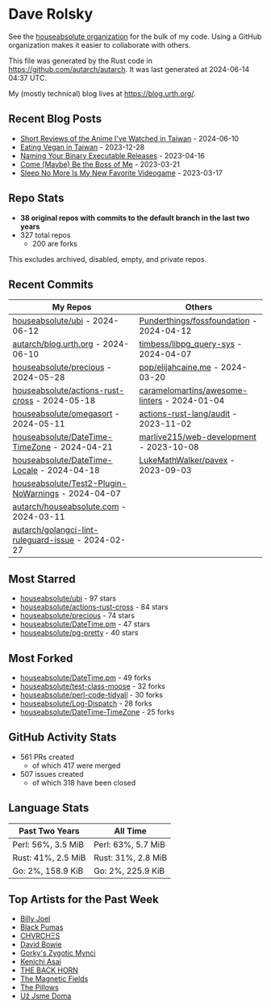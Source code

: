 
# Dave Rolsky

See the [houseabsolute organization](https://github.com/houseabsolute) for the
bulk of my code. Using a GitHub organization makes it easier to collaborate
with others.

This file was generated by the Rust code in
https://github.com/autarch/autarch. It was last generated at 2024-06-14 04:37 UTC.

My (mostly technical) blog lives at https://blog.urth.org/.

## Recent Blog Posts

- [Short Reviews of the Anime I&#39;ve Watched in Taiwan](https://blog.urth.org/2024/06/10/short-reviews-of-the-anime-i-ve-watched-in-taiwan/) - 2024-06-10
- [Eating Vegan in Taiwan](https://blog.urth.org/2023/12/28/eating-vegan-in-taiwan/) - 2023-12-28
- [Naming Your Binary Executable Releases](https://blog.urth.org/2023/04/16/naming-your-binary-executable-releases/) - 2023-04-16
- [Come (Maybe) Be the Boss of Me](https://blog.urth.org/2023/03/21/come-maybe-be-the-boss-of-me/) - 2023-03-21
- [Sleep No More Is My New Favorite Videogame](https://blog.urth.org/2023/03/17/sleep-no-more-is-my-new-favorite-videogame/) - 2023-03-17


## Repo Stats
- **38 original repos with commits to the default branch in the last two years**
- 327 total repos
  - 200 are forks

This excludes archived, disabled, empty, and private repos.

## Recent Commits
| My Repos | Others |
|----------|--------|
| [houseabsolute/ubi](https://github.com/houseabsolute/ubi) - 2024-06-12              | [Punderthings/fossfoundation](https://github.com/Punderthings/fossfoundation) - 2024-04-12                |
| [autarch/blog.urth.org](https://github.com/autarch/blog.urth.org) - 2024-06-10              | [timbess/libpg_query-sys](https://github.com/timbess/libpg_query-sys) - 2024-04-07                |
| [houseabsolute/precious](https://github.com/houseabsolute/precious) - 2024-05-28              | [pop/elijahcaine.me](https://github.com/pop/elijahcaine.me) - 2024-03-20                |
| [houseabsolute/actions-rust-cross](https://github.com/houseabsolute/actions-rust-cross) - 2024-05-18              | [caramelomartins/awesome-linters](https://github.com/caramelomartins/awesome-linters) - 2024-01-04                |
| [houseabsolute/omegasort](https://github.com/houseabsolute/omegasort) - 2024-05-11              | [actions-rust-lang/audit](https://github.com/actions-rust-lang/audit) - 2023-11-02                |
| [houseabsolute/DateTime-TimeZone](https://github.com/houseabsolute/DateTime-TimeZone) - 2024-04-21              | [marlive215/web-development](https://github.com/marlive215/web-development) - 2023-10-08                |
| [houseabsolute/DateTime-Locale](https://github.com/houseabsolute/DateTime-Locale) - 2024-04-18              | [LukeMathWalker/pavex](https://github.com/LukeMathWalker/pavex) - 2023-09-03                |
| [houseabsolute/Test2-Plugin-NoWarnings](https://github.com/houseabsolute/Test2-Plugin-NoWarnings) - 2024-04-07              |                 |
| [autarch/houseabsolute.com](https://github.com/autarch/houseabsolute.com) - 2024-03-11              |                 |
| [autarch/golangci-lint-ruleguard-issue](https://github.com/autarch/golangci-lint-ruleguard-issue) - 2024-02-27              |                 |


## Most Starred
- [houseabsolute/ubi](https://github.com/houseabsolute/ubi) - 97 stars
- [houseabsolute/actions-rust-cross](https://github.com/houseabsolute/actions-rust-cross) - 84 stars
- [houseabsolute/precious](https://github.com/houseabsolute/precious) - 74 stars
- [houseabsolute/DateTime.pm](https://github.com/houseabsolute/DateTime.pm) - 47 stars
- [houseabsolute/pg-pretty](https://github.com/houseabsolute/pg-pretty) - 40 stars


## Most Forked
- [houseabsolute/DateTime.pm](https://github.com/houseabsolute/DateTime.pm) - 49 forks
- [houseabsolute/test-class-moose](https://github.com/houseabsolute/test-class-moose) - 32 forks
- [houseabsolute/perl-code-tidyall](https://github.com/houseabsolute/perl-code-tidyall) - 30 forks
- [houseabsolute/Log-Dispatch](https://github.com/houseabsolute/Log-Dispatch) - 28 forks
- [houseabsolute/DateTime-TimeZone](https://github.com/houseabsolute/DateTime-TimeZone) - 25 forks


## GitHub Activity Stats
- 561 PRs created
  - of which 417 were merged
- 507 issues created
  - of which 318 have been closed

## Language Stats
| Past Two Years        | All Time                |
|-----------------------|-------------------------|
| Perl: 56%, 3.5 MiB              | Perl: 63%, 5.7 MiB                |
| Rust: 41%, 2.5 MiB              | Rust: 31%, 2.8 MiB                |
| Go: 2%, 158.9 KiB              | Go: 2%, 225.9 KiB                |


## Top Artists for the Past Week
* [Billy Joel](https://musicbrainz.org/artist/64b94289-9474-4d43-8c93-918ccc1920d1)
* [Black Pumas](https://musicbrainz.org/artist/dd569857-d15e-4dbe-baad-b46a5ffe34a0)
* [CHVRCHΞS](https://musicbrainz.org/artist/6a93afbb-257f-4166-b389-9f2a1e5c5df8)
* [David Bowie](https://musicbrainz.org/artist/5441c29d-3602-4898-b1a1-b77fa23b8e50)
* [Gorky&#39;s Zygotic Mynci](https://musicbrainz.org/artist/4015f3f8-2711-41de-b80b-4fee07373b12)
* [Kenichi Asai](https://musicbrainz.org/artist/72a9306d-b95b-41b7-9d04-d25768f15290)
* [THE BACK HORN](https://musicbrainz.org/artist/05f4fbf4-d01f-4dac-bd66-9613e4db8044)
* [The Magnetic Fields](https://musicbrainz.org/artist/3ff72a59-f39d-411d-9f93-2d4a86413013)
* [The Pillows](https://musicbrainz.org/search?query=The%20Pillows&amp;type=artist&amp;method=indexed)
* [Už Jsme Doma](https://musicbrainz.org/artist/d98e3d40-ccc3-4c3b-a840-bff8d761f5df)


